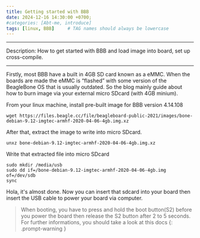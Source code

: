 ```yaml
---
title: Getting started with BBB
date: 2024-12-16 14:30:00 +0700;
#categories: [Abt-me, introduce]
tags: [linux, BBB]     # TAG names should always be lowercase
---
```


---
Description: How to get started with BBB and load image into board, set up cross-compile.


---
Firstly, most BBB have a built in 4GB SD card known as a eMMC. When the boards are made the eMMC is “flashed” with some version of the BeagleBone OS that is usually outdated. So the blog mainly guide about how to burn image via your external micro SDcard (with 4GB minium).

From your linux machine, install pre-built image for BBB version 4.14.108
``` 
wget https://files.beagle.cc/file/beagleboard-public-2021/images/bone-debian-9.12-imgtec-armhf-2020-04-06-4gb.img.xz
```
After that, extract the image to write into micro SDcard.
```
unxz bone-debian-9.12-imgtec-armhf-2020-04-06-4gb.img.xz
```
Write that extracted file into micro SDcard
```
sudo mkdir /media/usb
sudo dd if=/bone-debian-9.12-imgtec-armhf-2020-04-06-4gb.img of=/dev/sdb
sync
```
Hola, it's almost done. Now you can insert that sdcard into your board then insert the USB cable to power your board via computer. 
> When booting, you have to press and hold the boot button(S2) before you power the board then release the S2 button after 2 to 5 seconds. For further informations, you should take a look at this docs
{: .prompt-warning }